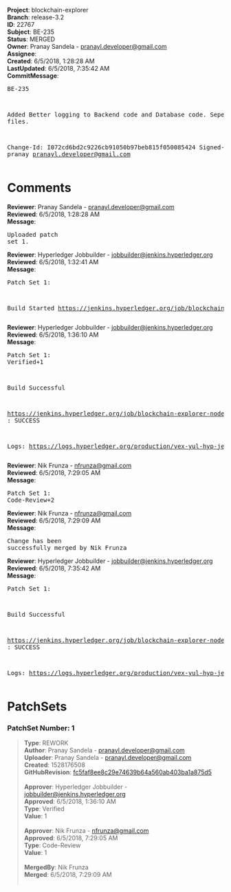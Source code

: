 <strong>Project</strong>: blockchain-explorer<br><strong>Branch</strong>: release-3.2<br><strong>ID</strong>: 22767<br><strong>Subject</strong>: BE-235<br><strong>Status</strong>: MERGED<br><strong>Owner</strong>: Pranay Sandela - pranayl.developer@gmail.com<br><strong>Assignee</strong>:<br><strong>Created</strong>: 6/5/2018, 1:28:28 AM<br><strong>LastUpdated</strong>: 6/5/2018, 7:35:42 AM<br><strong>CommitMessage</strong>:<br><pre>BE-235

Added Better logging to Backend code and Database code. Seperated log files.

Change-Id: I072cd6bd2c9226cb91050b97beb815f050085424
Signed-off-by: pranay <pranayl.developer@gmail.com>
</pre><h1>Comments</h1><strong>Reviewer</strong>: Pranay Sandela - pranayl.developer@gmail.com<br><strong>Reviewed</strong>: 6/5/2018, 1:28:28 AM<br><strong>Message</strong>: <pre>Uploaded patch set 1.</pre><strong>Reviewer</strong>: Hyperledger Jobbuilder - jobbuilder@jenkins.hyperledger.org<br><strong>Reviewed</strong>: 6/5/2018, 1:32:41 AM<br><strong>Message</strong>: <pre>Patch Set 1:

Build Started https://jenkins.hyperledger.org/job/blockchain-explorer-node6-verify-x86_64/145/</pre><strong>Reviewer</strong>: Hyperledger Jobbuilder - jobbuilder@jenkins.hyperledger.org<br><strong>Reviewed</strong>: 6/5/2018, 1:36:10 AM<br><strong>Message</strong>: <pre>Patch Set 1: Verified+1

Build Successful 

https://jenkins.hyperledger.org/job/blockchain-explorer-node6-verify-x86_64/145/ : SUCCESS

Logs: https://logs.hyperledger.org/production/vex-yul-hyp-jenkins-3/blockchain-explorer-node6-verify-x86_64/145</pre><strong>Reviewer</strong>: Nik Frunza - nfrunza@gmail.com<br><strong>Reviewed</strong>: 6/5/2018, 7:29:05 AM<br><strong>Message</strong>: <pre>Patch Set 1: Code-Review+2</pre><strong>Reviewer</strong>: Nik Frunza - nfrunza@gmail.com<br><strong>Reviewed</strong>: 6/5/2018, 7:29:09 AM<br><strong>Message</strong>: <pre>Change has been successfully merged by Nik Frunza</pre><strong>Reviewer</strong>: Hyperledger Jobbuilder - jobbuilder@jenkins.hyperledger.org<br><strong>Reviewed</strong>: 6/5/2018, 7:35:42 AM<br><strong>Message</strong>: <pre>Patch Set 1:

Build Successful 

https://jenkins.hyperledger.org/job/blockchain-explorer-node6-merge-x86_64/76/ : SUCCESS

Logs: https://logs.hyperledger.org/production/vex-yul-hyp-jenkins-3/blockchain-explorer-node6-merge-x86_64/76</pre><h1>PatchSets</h1><h3>PatchSet Number: 1</h3><blockquote><strong>Type</strong>: REWORK<br><strong>Author</strong>: Pranay Sandela - pranayl.developer@gmail.com<br><strong>Uploader</strong>: Pranay Sandela - pranayl.developer@gmail.com<br><strong>Created</strong>: 1528176508<br><strong>GitHubRevision</strong>: [fc5faf8ee8c29e74639b64a560ab403ba1a875d5](https://github.com/hyperledger/blockchain-explorer/commit/fc5faf8ee8c29e74639b64a560ab403ba1a875d5)<br><br><strong>Approver</strong>: Hyperledger Jobbuilder - jobbuilder@jenkins.hyperledger.org<br><strong>Approved</strong>: 6/5/2018, 1:36:10 AM<br><strong>Type</strong>: Verified<br><strong>Value</strong>: 1<br><br><strong>Approver</strong>: Nik Frunza - nfrunza@gmail.com<br><strong>Approved</strong>: 6/5/2018, 7:29:05 AM<br><strong>Type</strong>: Code-Review<br><strong>Value</strong>: 1<br><br><strong>MergedBy</strong>: Nik Frunza<br><strong>Merged</strong>: 6/5/2018, 7:29:09 AM<br><br></blockquote>